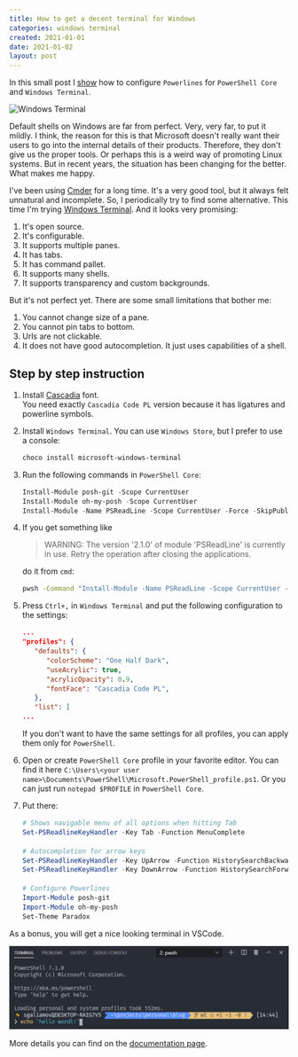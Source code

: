 ```yaml
---
title: How to get a decent terminal for Windows
categories: windows terminal
created: 2021-01-01
date: 2021-01-02
layout: post
---
```


In this small post I [show](#step-by-step-instruction) how to configure `Powerlines` for `PowerShell Core` and `Windows Terminal`.

<img src="https://sgaliamov.github.io/blog/assets/wt-overview.png" alt="Windows Terminal" height="256px">

Default shells on Windows are far from perfect.
Very, very far, to put it mildly.
I think, the reason for this is that Microsoft doesn't really want their users to go into the internal details of their products.
Therefore, they don't give us the proper tools.
Or perhaps this is a weird way of promoting Linux systems.
But in recent years, the situation has been changing for the better.
What makes me happy.

I've been using [Cmder](https://cmder.net/) for a long time.
It's a very good tool, but it always felt unnatural and incomplete.
So, I periodically try to find some alternative.
This time I'm trying [Windows Terminal](https://github.com/microsoft/terminal).
And it looks very promising:

1. It's open source.
1. It's configurable.
1. It supports multiple panes.
1. It has tabs.
1. It has command pallet.
1. It supports many shells.
1. It supports transparency and custom backgrounds.

But it's not perfect yet.
There are some small limitations that bother me:

1. You cannot change size of a pane.
1. You cannot pin tabs to bottom.
1. Urls are not clickable.
1. It does not have good autocompletion. It just uses capabilities of a shell.

## Step by step instruction

1. Install [Cascadia](https://github.com/microsoft/cascadia-code) font.\
   You need exactly `Cascadia Code PL` version because it has ligatures and powerline symbols.
1. Install `Windows Terminal`. You can use `Windows Store`, but I prefer to use a console:

   ``` ps1
   choco install microsoft-windows-terminal
   ```

1. Run the following commands in `PowerShell Core`:

   ``` ps1
   Install-Module posh-git -Scope CurrentUser
   Install-Module oh-my-posh -Scope CurrentUser
   Install-Module -Name PSReadLine -Scope CurrentUser -Force -SkipPublisherCheck
   ```

1. If you get something like

   > WARNING: The version '2.1.0' of module 'PSReadLine' is currently in use. Retry the operation after closing the applications.

   do it from `cmd`:

   ``` cmd
   pwsh -Command "Install-Module -Name PSReadLine -Scope CurrentUser -Force -SkipPublisherCheck"
   ```

1. Press `Ctrl+,` in `Windows Terminal` and put the following configuration to the settings:

   ``` json
   ...
   "profiles": {
      "defaults": {
         "colorScheme": "One Half Dark",
         "useAcrylic": true,
         "acrylicOpacity": 0.9,
         "fontFace": "Cascadia Code PL",
      },
      "list": [
   ...
   ```

   If you don't want to have the same settings for all profiles, you can apply them only for `PowerShell`.

1. Open or create `PowerShell Core` profile in your favorite editor. You can find it here `C:\Users\<your user name>\Documents\PowerShell\Microsoft.PowerShell_profile.ps1`. Or you can just run `notepad $PROFILE` in `PowerShell Core`.
1. Put there:

   ``` ps1
   # Shows navigable menu of all options when hitting Tab
   Set-PSReadlineKeyHandler -Key Tab -Function MenuComplete

   # Autocompletion for arrow keys
   Set-PSReadlineKeyHandler -Key UpArrow -Function HistorySearchBackward
   Set-PSReadlineKeyHandler -Key DownArrow -Function HistorySearchForward

   # Configure Powerlines
   Import-Module posh-git
   Import-Module oh-my-posh
   Set-Theme Paradox
   ```

As a bonus, you will get a nice looking terminal in VSCode.

![VSCode Terminal](../assets/vscode-terminal.png)

More details you can find on the [documentation page](https://docs.microsoft.com/en-us/windows/terminal/).
